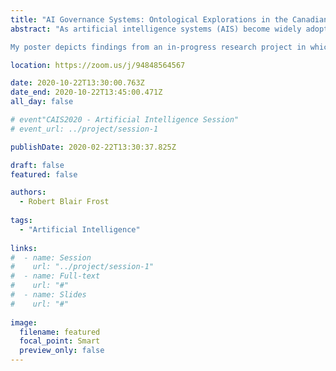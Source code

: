 ```yaml
---
title: "AI Governance Systems: Ontological Explorations in the Canadian Context"
abstract: "As artificial intelligence systems (AIS) become widely adopted around the world, potential misuses of AIS pose increased risks of social, political, and economic harms. To mitigate those risks and maximize the benefits of AIS adoption, many governments, private sector firms, and multistakeholder groups have created principles, strategies, and frameworks for governing the design, development, deployment, and use of AIS. At the level of nation-states, nationwide governance of AIS is often practiced through a variety of institutional arrangements, including strategic planning initiatives, policy and regulatory instruments, innovation funding mechanisms, global talent recruitment, and cross-sectoral partnerships. These institutional arrangements extend the macro-institutional scope of national AI strategies such as the Pan-Canadian AI Strategy or China’s New Generation Artificial Intelligence Development Plan into more granular practices of public administration, assembling a versatile toolkit of governance mechanisms from across multiple departments, levels of government, and economic sectors in order to implement strategies for governing AIS. Collectively, these mechanisms for governing AIS within a particular context such as the context of an individual nation-state compose what I call an AI governance system: a set of entities, relations, and capabilities which integrate AI governance phenomena from across many domains such as policy, regulation, law, ethics, standardization, strategy, innovation, commerce, and management into a shared ontology.

My poster depicts findings from an in-progress research project in which I am developing an archetypical ontology for AI governance systems. So far, the project has involved three phases: a comparative analysis of the AI innovation strategies of Canada and China; a literature review of AI ethics frameworks from several industry, government, and multistakeholder sources; and a meta-theoretical analysis of various theoretical perspectives from the literatures on service science, public governance, and institutional theory. My poster synthesizes some of the most significant findings from across these three phases into a preliminary ontology of AI governance systems that characterizes AI governance as a tripartite practice of AI innovation governance, AI service governance, and organizational-institutional governance. The poster illustrates the ontological similarities and differences between AI innovation systems, AI service systems, and organizational-institutional systems, highlighting how the components of these various system ontologies interconnect as components of a functionally distinct AI governance system. The poster also applies this preliminary AI governance system ontology to an analysis of the Canadian AI governance system, describing AI governance in the Canadian context as dependent upon a multicentric network of deliberative actors to implement the institutional changes needed to sustain Canada’s leadership in AI research, achieve national AI innovation and talent recruitment goals, expand Canada’s AI service ecosystem, and position Canada as a global authority on AI ethics, AI policy, and AI standards. My poster describes future directions for this research project, including the continued refinement of an AI governance system ontology through comparative analyses of additional national, international, and multinational-corporate AI governance systems, as well as by extending the ontology into an evaluation framework through an in-depth multi-case study of AI governance practices in organizations of different sizes and in different sectors."

location: https://zoom.us/j/94848564567

date: 2020-10-22T13:30:00.763Z
date_end: 2020-10-22T13:45:00.471Z
all_day: false

# event"CAIS2020 - Artificial Intelligence Session"
# event_url: ../project/session-1

publishDate: 2020-02-22T13:30:37.825Z

draft: false
featured: false

authors:
  - Robert Blair Frost
  
tags:
  - "Artificial Intelligence"
  
links:
#  - name: Session
#    url: "../project/session-1"
#  - name: Full-text
#    url: "#"
#  - name: Slides
#    url: "#"
    
image:
  filename: featured
  focal_point: Smart
  preview_only: false
---
```

